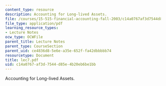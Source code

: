 ```yaml
---
content_type: resource
description: Accounting for Long-lived Assets.
file: /courses/15-515-financial-accounting-fall-2003/c14a0767af3d7544d85e4b20eb6be1bb_lec7.pdf
file_type: application/pdf
learning_resource_types:
- Lecture Notes
ocw_type: OCWFile
parent_title: Lecture Notes
parent_type: CourseSection
parent_uid: ce4836d8-5e6e-a35e-652f-fa42dbbbbb74
resourcetype: Document
title: lec7.pdf
uid: c14a0767-af3d-7544-d85e-4b20eb6be1bb
---
```

Accounting for Long-lived Assets.

